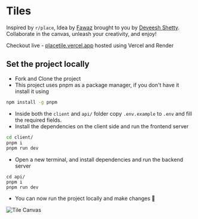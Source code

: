# Tiles

Inspired by `r/place`, Idea by [Fawaz](https://github.com/fauwara) brought to you by [Deveesh Shetty](https://github.com/Deveesh-Shetty). Collaborate in the canvas, unleash your creativity, and enjoy!

Checkout live - [placetile.vercel.app](https://placetile.vercel.app) hosted using Vercel and Render

## Set the project locally
- Fork and Clone the project
- This project uses pnpm as a package manager, if you don't have it install it using
```bash
npm install -g pnpm
```
- Inside both the `client` and  `api/` folder copy `.env.example` to `.env` and fill the required fields.
- Install the dependencies on the client side and run the frontend server
```bash
cd client/
pnpm i
pnpm run dev
```
- Open a new terminal, and install dependencies and run the backend server
```
cd api/
pnpm i
pnpm run dev
```
- You can now run the project locally and make changes 🥳

![Tile Canvas](https://github.com/Deveesh-Shetty/tiles/assets/89470104/cff6b7b0-f107-411f-a22a-d69a56c776df)
